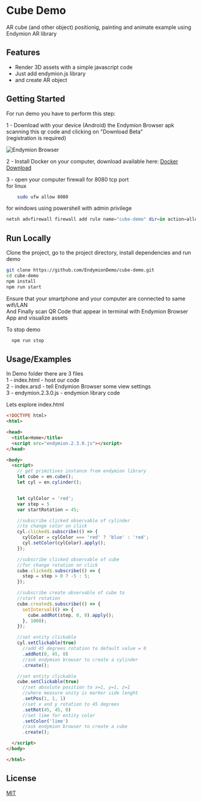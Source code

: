 
# Cube Demo

AR cube (and other object) positionig, painting and animate example using Endymion AR library



## Features

- Render 3D assets with a simple javascript code
- Just add endymion.js library
- and create AR object 


## Getting Started

For run demo you have to perform this step:   

1 - Download with your device (Android) the Endymion Browser apk scanning this qr code and clicking on "Download Beta"        
    (registration is required)   

![Endymion Browser](https://endymion.tech/qr-code-address/endymion.tech_300x300.png)    



2 - Install Docker on your computer, download available here: [Docker Download](https://docs.docker.com/desktop/)

3 - open your computer firewall for 8080 tcp port   
for linux
```bash
    sudo ufw allow 8080
```
for windows using powershell with admin privilege
```powershell
netsh advfirewall firewall add rule name="cube-demo" dir=in action=allow protocol=TCP localport=8080
```
    
## Run Locally

Clone the project, go to the project directory, install dependencies and run demo

```bash
git clone https://github.com/EndymionDemo/cube-demo.git   
cd cube-demo    
npm install   
npm run start   

```
Ensure that your smartphone and your computer are connected to same wifi/LAN        
And Finally scan QR Code that appear in terminal with Endymion Browser App and visualize assets


To stop demo    

```bash
  npm run stop
```

## Usage/Examples
In Demo folder there are 3 files        
1 - index.html - host our code      
2 - index.arsd - tell Endymion Browser some view settings       
3 - endymion.2.3.0.js - endymion library code

Lets explore index.html
```html
<!DOCTYPE html>
<html>

<head>
  <title>Home</title>
  <script src="endymion.2.3.0.js"></script>
</head>

<body>
  <script>
    // get primitives instance from endymion library
    let cube = en.cube();
    let cyl = en.cylinder();


    let cylColor = 'red';
    var step = 5
    var startRotation = 45;

    //subscribe clicked observable of cylinder
    //to change color on click
    cyl.clicked$.subscribe(() => {
      cylColor = cylColor === 'red' ? 'blue' : 'red';
      cyl.setColor(cylColor).apply();
    });

    //subscribe clicked observable of cube
    //for change rotation on click
    cube.clicked$.subscribe(() => {
      step = step > 0 ? -5 : 5;
    });

    //subscribe create observable of cube to 
    //start rotation 
    cube.created$.subscribe(() => {
      setInterval(() => {
        cube.addRot(step, 0, 0).apply();
      }, 1000);
    });

    //set entity clickable
    cyl.setClickable(true)
      //add 45 degrees rotation to default value = 0
      .addRot(0, 45, 0)
      //ask endymion browser to create a cylinder
      .create();

    //set entity clickable
    cube.setClickable(true)
      //set absolute position to x=1, y=1, z=1
      //where measure unity is marker side lenght
      .setPos(1, 1, 1)
      //set x and y rotation to 45 degrees
      .setRot(45, 45, 0)
      //set lime for entity color
      .setColor('lime')
      //ask endymion browser to create a cube
      .create();

  </script>
</body>

</html>
```


## License

[MIT](https://choosealicense.com/licenses/mit/)

